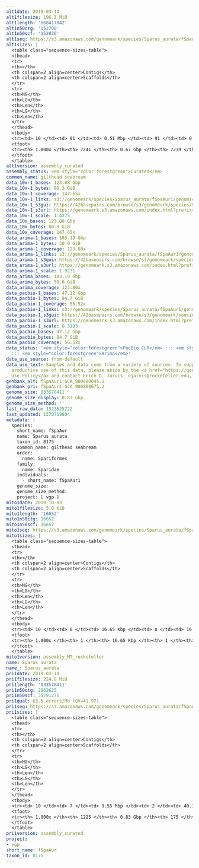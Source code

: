 ```yaml
---
alt1date: 2019-03-14
alt1filesize: 196.1 MiB
alt1length: '668417842'
alt1n50ctg: '152708'
alt1n50scf: '152836'
alt1seq: https://s3.amazonaws.com/genomeark/species/Sparus_aurata/fSpaAur1/assembly_curated/fSpaAur1.alt.cur.20190314.fasta.gz
alt1sizes: |
  <table class="sequence-sizes-table">
  <thead>
  <tr>
  <th></th>
  <th colspan=2 align=center>Contigs</th>
  <th colspan=2 align=center>Scaffolds</th>
  </tr>
  <tr>
  <th>NG</th>
  <th>LG</th>
  <th>Len</th>
  <th>LG</th>
  <th>Len</th>
  </tr>
  </thead>
  <tbody>
  <tr><td> 10 </td><td> 91 </td><td> 0.51 Mbp </td><td> 91 </td><td> 0.51 Mbp </td></tr><tr><td> 20 </td><td> 257 </td><td> 342.37 Kbp </td><td> 257 </td><td> 342.37 Kbp </td></tr><tr><td> 30 </td><td> 486 </td><td> 250.78 Kbp </td><td> 486 </td><td> 250.78 Kbp </td></tr><tr><td> 40 </td><td> 791 </td><td> 191.94 Kbp </td><td> 791 </td><td> 191.94 Kbp </td></tr><tr style="background-color:#cccccc;"><td> 50 </td><td> 1183 </td><td> 152.71 Kbp </td><td> 1183 </td><td> 152.84 Kbp </td></tr><tr><td> 60 </td><td> 1685 </td><td> 117.07 Kbp </td><td> 1685 </td><td> 117.07 Kbp </td></tr><tr><td> 70 </td><td> 2348 </td><td> 87.70 Kbp </td><td> 2347 </td><td> 87.73 Kbp </td></tr><tr><td> 80 </td><td> 3239 </td><td> 64.06 Kbp </td><td> 3238 </td><td> 64.08 Kbp </td></tr><tr><td> 90 </td><td> 4543 </td><td> 40.95 Kbp </td><td> 4542 </td><td> 40.95 Kbp </td></tr><tr><td> 100 </td><td> 7240 </td><td> 125  bp </td><td> 7238 </td><td> 125  bp </td></tr></tbody>
  <tfoot>
  <tr><th> 1.000x </th><th> 7241 </th><th> 0.67 Gbp </th><th> 7239 </th><th> 0.67 Gbp </th></tr>
  </tfoot>
  </table>
alt1version: assembly_curated
assembly_status: <em style="color:forestgreen">Curated</em>
common_name: gilthead seabream
data_10x-1_bases: 123.08 Gbp
data_10x-1_bytes: 80.3 GiB
data_10x-1_coverage: 147.65x
data_10x-1_links: s3://genomeark/species/Sparus_aurata/fSpaAur1/genomic_data/10x/<br>
data_10x-1_s3gui: https://42basepairs.com/browse/s3/genomeark/species/Sparus_aurata/fSpaAur1/genomic_data/10x/
data_10x-1_s3url: https://genomeark.s3.amazonaws.com/index.html?prefix=species/Sparus_aurata/fSpaAur1/genomic_data/10x/
data_10x-1_scale: 1.4275
data_10x_bases: 123.08 Gbp
data_10x_bytes: 80.3 GiB
data_10x_coverage: 147.65x
data_arima-1_bases: 103.19 Gbp
data_arima-1_bytes: 50.0 GiB
data_arima-1_coverage: 123.80x
data_arima-1_links: s3://genomeark/species/Sparus_aurata/fSpaAur1/genomic_data/arima/<br>
data_arima-1_s3gui: https://42basepairs.com/browse/s3/genomeark/species/Sparus_aurata/fSpaAur1/genomic_data/arima/
data_arima-1_s3url: https://genomeark.s3.amazonaws.com/index.html?prefix=species/Sparus_aurata/fSpaAur1/genomic_data/arima/
data_arima-1_scale: 1.9231
data_arima_bases: 103.19 Gbp
data_arima_bytes: 50.0 GiB
data_arima_coverage: 123.80x
data_pacbio-1_bases: 47.12 Gbp
data_pacbio-1_bytes: 84.7 GiB
data_pacbio-1_coverage: 56.52x
data_pacbio-1_links: s3://genomeark/species/Sparus_aurata/fSpaAur1/genomic_data/pacbio/<br>
data_pacbio-1_s3gui: https://42basepairs.com/browse/s3/genomeark/species/Sparus_aurata/fSpaAur1/genomic_data/pacbio/
data_pacbio-1_s3url: https://genomeark.s3.amazonaws.com/index.html?prefix=species/Sparus_aurata/fSpaAur1/genomic_data/pacbio/
data_pacbio-1_scale: 0.5183
data_pacbio_bases: 47.12 Gbp
data_pacbio_bytes: 84.7 GiB
data_pacbio_coverage: 56.52x
data_status: '<em style="color:forestgreen">PacBio CLR</em> ::: <em style="color:forestgreen">10x</em>
  ::: <em style="color:forestgreen">Arima</em>'
data_use_source: from-default
data_use_text: Samples and data come from a variety of sources. To support fair and
  productive use of this data, please abide by the <a href="https://genome10k.soe.ucsc.edu/data-use-policies/">Data
  Use Policy</a> and contact Erich D. Jarvis, ejarvis@rockefeller.edu, with any questions.
genbank_alt: fSpaAur1:GCA_900880695.1
genbank_pri: fSpaAur1:GCA_900880675.2
genome_size: 833578411
genome_size_display: 0.83 Gbp
genome_size_method: ''
last_raw_data: 1523525722
last_updated: 1570719804
metadata: |
  species:
    short_name: fSpaAur
    name: Sparus aurata
    taxon_id: 8175
    common_name: gilthead seabream
    order:
      name: Spariformes
    family:
      name: Sparidae
    individuals:
      - short_name: fSpaAur1
    genome_size:
    genome_size_method:
    project: [ vgp ]
mito1date: 2019-10-03
mito1filesize: 5.0 KiB
mito1length: '16652'
mito1n50ctg: 16652
mito1n50scf: 16652
mito1seq: https://s3.amazonaws.com/genomeark/species/Sparus_aurata/fSpaAur1/assembly_MT_rockefeller/fSpaAur1.MT.20191003.fasta.gz
mito1sizes: |
  <table class="sequence-sizes-table">
  <thead>
  <tr>
  <th></th>
  <th colspan=2 align=center>Contigs</th>
  <th colspan=2 align=center>Scaffolds</th>
  </tr>
  <tr>
  <th>NG</th>
  <th>LG</th>
  <th>Len</th>
  <th>LG</th>
  <th>Len</th>
  </tr>
  </thead>
  <tbody>
  <tr><td> 10 </td><td> 0 </td><td> 16.65 Kbp </td><td> 0 </td><td> 16.65 Kbp </td></tr><tr><td> 20 </td><td> 0 </td><td> 16.65 Kbp </td><td> 0 </td><td> 16.65 Kbp </td></tr><tr><td> 30 </td><td> 0 </td><td> 16.65 Kbp </td><td> 0 </td><td> 16.65 Kbp </td></tr><tr><td> 40 </td><td> 0 </td><td> 16.65 Kbp </td><td> 0 </td><td> 16.65 Kbp </td></tr><tr style="background-color:#cccccc;"><td> 50 </td><td> 0 </td><td style="background-color:#ff8888;"> 16.65 Kbp </td><td> 0 </td><td style="background-color:#ff8888;"> 16.65 Kbp </td></tr><tr><td> 60 </td><td> 0 </td><td> 16.65 Kbp </td><td> 0 </td><td> 16.65 Kbp </td></tr><tr><td> 70 </td><td> 0 </td><td> 16.65 Kbp </td><td> 0 </td><td> 16.65 Kbp </td></tr><tr><td> 80 </td><td> 0 </td><td> 16.65 Kbp </td><td> 0 </td><td> 16.65 Kbp </td></tr><tr><td> 90 </td><td> 0 </td><td> 16.65 Kbp </td><td> 0 </td><td> 16.65 Kbp </td></tr><tr><td> 100 </td><td> 0 </td><td> 16.65 Kbp </td><td> 0 </td><td> 16.65 Kbp </td></tr></tbody>
  <tfoot>
  <tr><th> 1.000x </th><th> 1 </th><th> 16.65 Kbp </th><th> 1 </th><th> 16.65 Kbp </th></tr>
  </tfoot>
  </table>
mito1version: assembly_MT_rockefeller
name: Sparus aurata
name_: Sparus_aurata
pri1date: 2019-03-14
pri1filesize: 224.8 MiB
pri1length: '833578411'
pri1n50ctg: 2862625
pri1n50scf: 35791275
pri1qual: 63.5 errors/Mb (QV=41.97)
pri1seq: https://s3.amazonaws.com/genomeark/species/Sparus_aurata/fSpaAur1/assembly_curated/fSpaAur1.pri.cur.20190314.fasta.gz
pri1sizes: |
  <table class="sequence-sizes-table">
  <thead>
  <tr>
  <th></th>
  <th colspan=2 align=center>Contigs</th>
  <th colspan=2 align=center>Scaffolds</th>
  </tr>
  <tr>
  <th>NG</th>
  <th>LG</th>
  <th>Len</th>
  <th>LG</th>
  <th>Len</th>
  </tr>
  </thead>
  <tbody>
  <tr><td> 10 </td><td> 7 </td><td> 9.55 Mbp </td><td> 2 </td><td> 40.12 Mbp </td></tr><tr><td> 20 </td><td> 17 </td><td> 7.24 Mbp </td><td> 4 </td><td> 37.95 Mbp </td></tr><tr><td> 30 </td><td> 31 </td><td> 5.24 Mbp </td><td> 6 </td><td> 37.01 Mbp </td></tr><tr><td> 40 </td><td> 49 </td><td> 4.03 Mbp </td><td> 8 </td><td> 36.13 Mbp </td></tr><tr style="background-color:#cccccc;"><td> 50 </td><td> 74 </td><td style="background-color:#88ff88;"> 2.86 Mbp </td><td> 10 </td><td style="background-color:#88ff88;"> 35.79 Mbp </td></tr><tr><td> 60 </td><td> 107 </td><td> 2.13 Mbp </td><td> 13 </td><td> 35.16 Mbp </td></tr><tr><td> 70 </td><td> 157 </td><td> 1.31 Mbp </td><td> 15 </td><td> 31.86 Mbp </td></tr><tr><td> 80 </td><td> 245 </td><td> 0.71 Mbp </td><td> 18 </td><td> 30.53 Mbp </td></tr><tr><td> 90 </td><td> 426 </td><td> 305.76 Kbp </td><td> 21 </td><td> 28.39 Mbp </td></tr><tr><td> 100 </td><td> 1224 </td><td> 2  bp </td><td> 174 </td><td> 20.81 Kbp </td></tr></tbody>
  <tfoot>
  <tr><th> 1.000x </th><th> 1225 </th><th> 0.83 Gbp </th><th> 175 </th><th> 0.83 Gbp </th></tr>
  </tfoot>
  </table>
pri1version: assembly_curated
project:
- vgp
short_name: fSpaAur
taxon_id: 8175
---
```

